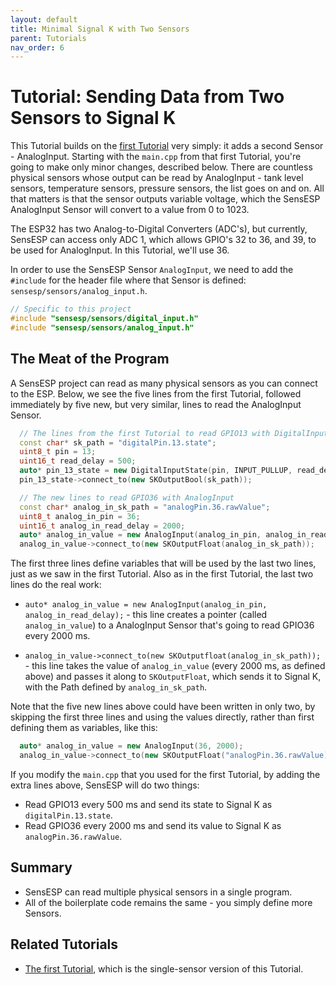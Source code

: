 ```yaml
---
layout: default
title: Minimal Signal K with Two Sensors
parent: Tutorials
nav_order: 6
---
```


# Tutorial: Sending Data from Two Sensors to Signal K

This Tutorial builds on the [first Tutorial](../minimal_sk) very simply: it adds a second Sensor - AnalogInput. Starting with the `main.cpp` from that first Tutorial, you're going to make only minor changes, described below. There are countless physical sensors whose output can be read by AnalogInput - tank level sensors, temperature sensors, pressure sensors, the list goes on and on. All that matters is that the sensor outputs variable voltage, which the SensESP AnalogInput Sensor will convert to a value from 0 to 1023.

The ESP32 has two Analog-to-Digital Converters (ADC's), but currently, SensESP can access only ADC 1, which allows GPIO's 32 to 36, and 39, to be used for AnalogInput. In this Tutorial, we'll use 36.

In order to use the SensESP Sensor `AnalogInput`, we need to add the `#include` for the header file where that Sensor is defined: `sensesp/sensors/analog_input.h`.

```c++
// Specific to this project
#include "sensesp/sensors/digital_input.h"
#include "sensesp/sensors/analog_input.h"
```

## The Meat of the Program

A SensESP project can read as many physical sensors as you can connect to the ESP. Below, we see the five lines from the first Tutorial, followed immediately by five new, but very similar, lines to read the AnalogInput Sensor.

```c++
  // The lines from the first Tutorial to read GPIO13 with DigitalInputState
  const char* sk_path = "digitalPin.13.state";
  uint8_t pin = 13;
  uint16_t read_delay = 500;
  auto* pin_13_state = new DigitalInputState(pin, INPUT_PULLUP, read_delay);
  pin_13_state->connect_to(new SKOutputBool(sk_path));

  // The new lines to read GPIO36 with AnalogInput
  const char* analog_in_sk_path = "analogPin.36.rawValue";
  uint8_t analog_in_pin = 36;
  uint16_t analog_in_read_delay = 2000;
  auto* analog_in_value = new AnalogInput(analog_in_pin, analog_in_read_delay);
  analog_in_value->connect_to(new SKOutputFloat(analog_in_sk_path));
  ```

The first three lines define variables that will be used by the last two lines, just as we saw in the first Tutorial. Also as in the first Tutorial, the last two lines do the real work:

* `auto* analog_in_value = new AnalogInput(analog_in_pin, analog_in_read_delay);` - this line creates a pointer (called `analog_in_value`) to a AnalogInput Sensor that's going to read GPIO36 every 2000 ms.

* `analog_in_value->connect_to(new SKOutputfloat(analog_in_sk_path));` - this line takes the value of `analog_in_value` (every 2000 ms, as defined above) and passes it along to `SKOutputFloat`, which sends it to Signal K, with the Path defined by `analog_in_sk_path`.

Note that the five new lines above could have been written in only two, by skipping the first three lines and using the values directly, rather than first defining them as variables, like this:

```c++
  auto* analog_in_value = new AnalogInput(36, 2000);
  analog_in_value->connect_to(new SKOutputFloat("analogPin.36.rawValue));
```

If you modify the `main.cpp` that you used for the first Tutorial, by adding the extra lines above, SensESP will do two things:

* Read GPIO13 every 500 ms and send its state to Signal K as `digitalPin.13.state`.
* Read GPIO36 every 2000 ms and send its value to Signal K as `analogPin.36.rawValue`.

## Summary

* SensESP can read multiple physical sensors in a single program.
* All of the boilerplate code remains the same - you simply define more Sensors.

## Related Tutorials

* [The first Tutorial](../minimal_sk), which is the single-sensor version of this Tutorial.
